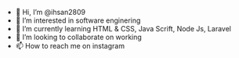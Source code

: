 - 👋 Hi, I’m @ihsan2809
- 👀 I’m interested in software enginering
- 🌱 I’m currently learning HTML & CSS, Java Scrift, Node Js, Laravel
- 💞️ I’m looking to collaborate on working 
- 📫 How to reach me on instagram

<!---
ihsan2809/ihsan2809 is a ✨ special ✨ repository because its `README.md` (this file) appears on your GitHub profile.
You can click the Preview link to take a look at your changes.
--->
